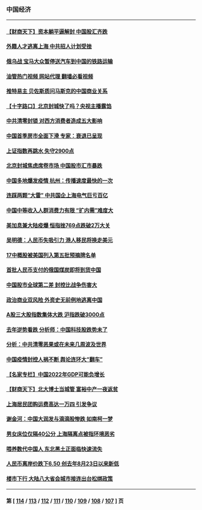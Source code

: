 ### 中国经济
---
#### [【财商天下】资本躺平逼解封 中国股汇齐跌](../../pages/ncid283/n13721272.md?04271245) 
#### [外籍人才逃离上海 中共招人计划受挫](../../pages/ncid283/n13721184.md?04271245) 
#### [俄乌战 宝马大众暂停送汽车到中国的铁路运输](../../pages/ncid283/n13721133.md?04271245) 
#### [油管热门视频 网站代理 翻墙必看视频](http://209.222.30.114:81/youtube.html?04271245)
#### [推特易主 贝佐斯质问马斯克的中国商业关系](../../pages/ncid283/n13721162.md?04271245) 
#### [【十字路口】北京封城快了吗？央视主播露馅](../../pages/ncid283/n13721080.md?04271245) 
#### [中共清零封锁 对西方消费者造成五大影响](../../pages/ncid283/n13721086.md?04271245) 
#### [中国首季房市全面下滑 专家：衰退已呈现](../../pages/ncid283/n13720590.md?04271245) 
#### [上证指数再跳水 失守2900点](../../pages/ncid283/n13720935.md?04271245) 
#### [北京封城焦虑席卷市场 中国股市汇市暴跌](../../pages/ncid283/n13720464.md?04271245) 
#### [中国多地爆发疫情 杭州：传播速度最快的一次](../../pages/ncid283/n13720578.md?04271245) 
#### [连踩两颗“大雷” 中共国企上海电气巨亏百亿](../../pages/ncid283/n13720372.md?04271245) 
#### [中国中等收入人群消费力有限 “扩内需”难度大](../../pages/ncid283/n13720359.md?04271245) 
#### [美加息兼大陆疫爆 恒指挫769点跌破2万大关](../../pages/ncid283/n13720493.md?04271245) 
#### [吴明德：人民币失吸引力 港人移民将换走美元](../../pages/ncid283/n13720135.md?04271245) 
#### [17中概股被美国列入第五批预摘牌名单](../../pages/ncid283/n13720347.md?04271245) 
#### [首批人民币支付的俄国煤炭即将到货中国](../../pages/ncid283/n13720391.md?04271245) 
#### [中国股市全球第二差 封控比战争伤害大](../../pages/ncid283/n13720380.md?04271245) 
#### [政治商业双风险 外资史无前例地逃离中国](../../pages/ncid283/n13720271.md?04271245) 
#### [A股三大股指数集体大跌 沪指跌破3000点](../../pages/ncid283/n13720054.md?04271245) 
#### [去年逆势看跌 分析师：中国科技股跌势未了](../../pages/ncid283/n13719694.md?04271245) 
#### [分析：中共清零恶果或在未来几周波及世界](../../pages/ncid283/n13719436.md?04271245) 
#### [中国疫情封控人祸不断 舆论连环大“翻车”](../../pages/ncid283/n13718897.md?04271245) 
#### [【名家专栏】中国2022年GDP可能负增长](../../pages/ncid283/n13718525.md?04271245) 
#### [【财商天下】北大博士当城管 富裕中产一夜返贫](../../pages/ncid283/n13718664.md?04271245) 
#### [上海居民团购运费高达一万四 引发争议](../../pages/ncid283/n13718495.md?04271245) 
#### [谢金河：中国大润发与滴滴股惨跌 如南柯一梦](../../pages/ncid283/n13718449.md?04271245) 
#### [男女床位仅隔40公分 上海隔离点被指环境恶劣](../../pages/ncid283/n13718406.md?04271245) 
#### [喂养数代中国人 东北黑土正面临快速流失](../../pages/ncid283/n13718422.md?04271245) 
#### [人民币离岸价跌下6.50 创去年8月23日以来新低](../../pages/ncid283/n13718183.md?04271245) 
#### [楼市下行 大陆八大省会城市接连出台松绑政策](../../pages/ncid283/n13718199.md?04271245) 

---
#### 第 [ [114](./114.md?04271245) / [113](./113.md?04271245) / [112](./112.md?04271245) / [111](./111.md?04271245) / [110](./110.md?04271245) / [109](./109.md?04271245) / [108](./108.md?04271245) / [107](./107.md?04271245) ] 页
